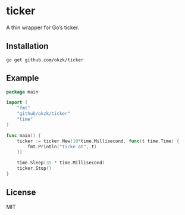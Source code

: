 # ticker

A thin wrapper for Go’s ticker.

## Installation

    go get github.com/okzk/ticker

## Example

```go
package main

import (
	"fmt"
	"github/okzk/ticker"
	"time"
)

func main() {
	ticker := ticker.New(10*time.Millisecond, func(t time.Time) {
		fmt.Println("ticke at", t)
	})

	time.Sleep(35 * time.Millisecond)
	ticker.Stop()
}
```

## License

MIT
